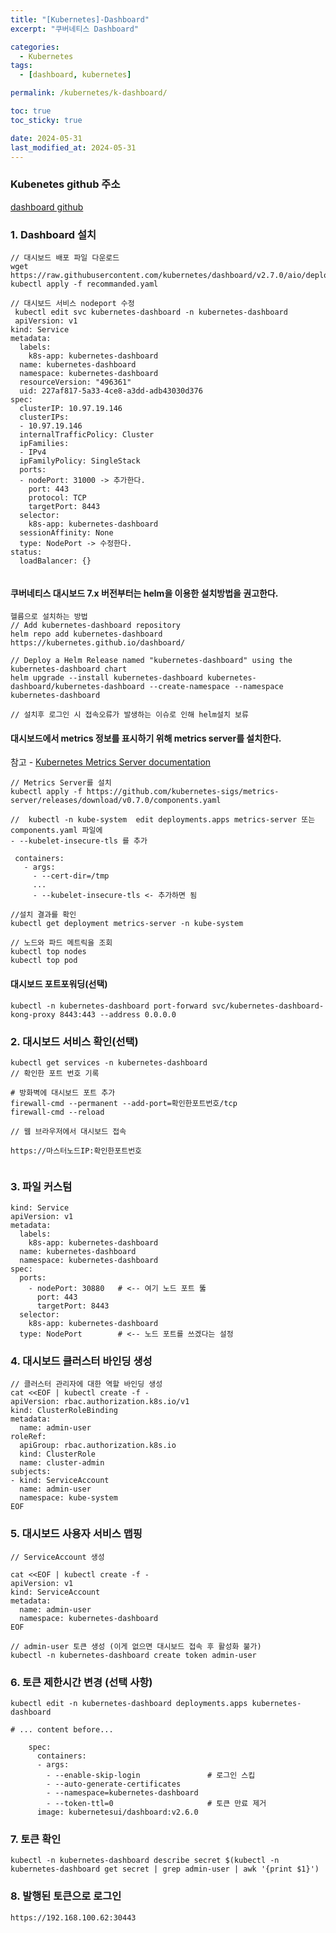 ```yaml
---
title: "[Kubernetes]-Dashboard"
excerpt: "쿠버네티스 Dashboard"

categories:
  - Kubernetes
tags:
  - [dashboard, kubernetes]

permalink: /kubernetes/k-dashboard/

toc: true
toc_sticky: true

date: 2024-05-31
last_modified_at: 2024-05-31
---
```



### Kubenetes github 주소 
[dashboard github](https://github.com/kubernetes/dashboard?tab=readme-ov-file)


### 1. Dashboard 설치
```
// 대시보드 배포 파일 다운로드
wget https://raw.githubusercontent.com/kubernetes/dashboard/v2.7.0/aio/deploy/recommended.yaml
kubectl apply -f recommanded.yaml

// 대시보드 서비스 nodeport 수정
 kubectl edit svc kubernetes-dashboard -n kubernetes-dashboard
 apiVersion: v1
kind: Service
metadata:
  labels:
    k8s-app: kubernetes-dashboard
  name: kubernetes-dashboard
  namespace: kubernetes-dashboard
  resourceVersion: "496361"
  uid: 227af817-5a33-4ce8-a3dd-adb43030d376
spec:
  clusterIP: 10.97.19.146
  clusterIPs:
  - 10.97.19.146
  internalTrafficPolicy: Cluster
  ipFamilies:
  - IPv4
  ipFamilyPolicy: SingleStack
  ports:
  - nodePort: 31000 -> 추가한다.
    port: 443
    protocol: TCP
    targetPort: 8443
  selector:
    k8s-app: kubernetes-dashboard
  sessionAffinity: None
  type: NodePort -> 수정한다.
status:
  loadBalancer: {}
 
```

#### 쿠버네티스 대시보드 7.x 버전부터는 helm을 이용한 설치방법을 권고한다.

```
헬름으로 설치하는 방법
// Add kubernetes-dashboard repository
helm repo add kubernetes-dashboard https://kubernetes.github.io/dashboard/

// Deploy a Helm Release named "kubernetes-dashboard" using the kubernetes-dashboard chart
helm upgrade --install kubernetes-dashboard kubernetes-dashboard/kubernetes-dashboard --create-namespace --namespace kubernetes-dashboard

// 설치후 로그인 시 접속오류가 발생하는 이슈로 인해 helm설치 보류

```


#### 대시보드에서 metrics 정보를 표시하기 위해 metrics server를 설치한다.

참고 - [Kubernetes Metrics Server documentation](https://github.com/kubernetes-sigs/metrics-server/releases)

```
// Metrics Server를 설치
kubectl apply -f https://github.com/kubernetes-sigs/metrics-server/releases/download/v0.7.0/components.yaml

//  kubectl -n kube-system  edit deployments.apps metrics-server 또는 components.yaml 파일에
- --kubelet-insecure-tls 를 추가

 containers:
   - args:
     - --cert-dir=/tmp
     ...
     - --kubelet-insecure-tls <- 추가하면 됨

//설치 결과를 확인
kubectl get deployment metrics-server -n kube-system

// 노드와 파드 메트릭을 조회
kubectl top nodes
kubectl top pod
```

#### 대시보드 포트포워딩(선택)
```
kubectl -n kubernetes-dashboard port-forward svc/kubernetes-dashboard-kong-proxy 8443:443 --address 0.0.0.0
```


### 2. 대시보드 서비스 확인(선택)
```
kubectl get services -n kubernetes-dashboard
// 확인한 포트 번호 기록

# 방화벽에 대시보드 포트 추가
firewall-cmd --permanent --add-port=확인한포트번호/tcp
firewall-cmd --reload

// 웹 브라우저에서 대시보드 접속

https://마스터노드IP:확인한포트번호
 
```


### 3. 파일 커스텀 
```
kind: Service
apiVersion: v1
metadata:
  labels:
    k8s-app: kubernetes-dashboard
  name: kubernetes-dashboard
  namespace: kubernetes-dashboard
spec:
  ports:
    - nodePort: 30880	# <-- 여기 노드 포트 뚫
      port: 443
      targetPort: 8443
  selector:
    k8s-app: kubernetes-dashboard
  type: NodePort		# <-- 노드 포트를 쓰겠다는 설정
```

### 4. 대시보드 클러스터 바인딩 생성
```
// 클러스터 관리자에 대한 역할 바인딩 생성
cat <<EOF | kubectl create -f -
apiVersion: rbac.authorization.k8s.io/v1
kind: ClusterRoleBinding
metadata:
  name: admin-user
roleRef:
  apiGroup: rbac.authorization.k8s.io
  kind: ClusterRole
  name: cluster-admin
subjects:
- kind: ServiceAccount
  name: admin-user
  namespace: kube-system
EOF
```

### 5. 대시보드 사용자 서비스 맵핑
```
// ServiceAccount 생성

cat <<EOF | kubectl create -f -
apiVersion: v1
kind: ServiceAccount
metadata:
  name: admin-user
  namespace: kubernetes-dashboard
EOF

// admin-user 토큰 생성 (이게 없으면 대시보드 접속 후 활성화 불가)
kubectl -n kubernetes-dashboard create token admin-user
```

### 6. 토큰 제한시간 변경 (선택 사항)
```
kubectl edit -n kubernetes-dashboard deployments.apps kubernetes-dashboard

# ... content before...

    spec:
      containers:
      - args:
        - --enable-skip-login               # 로그인 스킵
        - --auto-generate-certificates
        - --namespace=kubernetes-dashboard
        - --token-ttl=0                     # 토큰 만료 제거
      image: kubernetesui/dashboard:v2.6.0
```


### 7. 토큰 확인
```
kubectl -n kubernetes-dashboard describe secret $(kubectl -n kubernetes-dashboard get secret | grep admin-user | awk '{print $1}') 
```


### 8. 발행된 토큰으로 로그인
```
https://192.168.100.62:30443
```






